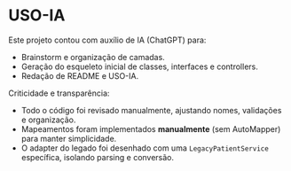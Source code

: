 # USO-IA

Este projeto contou com auxílio de IA (ChatGPT) para:
- Brainstorm e organização de camadas.
- Geração do esqueleto inicial de classes, interfaces e controllers.
- Redação de README e USO-IA.

Criticidade e transparência:
- Todo o código foi revisado manualmente, ajustando nomes, validações e organização.
- Mapeamentos foram implementados **manualmente** (sem AutoMapper) para manter simplicidade.
- O adapter do legado foi desenhado com uma `LegacyPatientService` específica, isolando parsing e conversão.